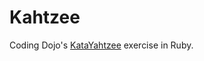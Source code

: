 # Kahtzee

Coding Dojo's [KataYahtzee](http://codingdojo.org/cgi-bin/index.pl?KataYahtzee) exercise in Ruby.
